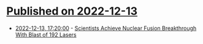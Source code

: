 # [Published on 2022-12-13](index.md)

* [2022-12-13, 17:20:00](https://news.slashdot.org/story/22/12/13/1719245/scientists-achieve-nuclear-fusion-breakthrough-with-blast-of-192-lasers?utm_source=rss1.0mainlinkanon&utm_medium=feed) - [Scientists Achieve Nuclear Fusion Breakthrough With Blast of 192 Lasers](https://news.slashdot.org/story/22/12/13/1719245/scientists-achieve-nuclear-fusion-breakthrough-with-blast-of-192-lasers?utm_source=rss1.0mainlinkanon&utm_medium=feed)
